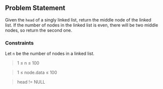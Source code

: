 ## **Problem Statement**

Given the `head` of a singly linked list, return the middle node of the linked list. If the number of nodes in the linked list is even, there will be two middle nodes, so return the second one.

### Constraints
Let `n` be the number of nodes in a linked list.

> 1 ≤ n ≤ 100

> 1 ≤ node.data ≤ 100

> head != NULL


